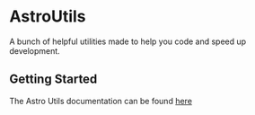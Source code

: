 # AstroUtils
A bunch of helpful utilities made to help you code and speed up development.

## Getting Started
The Astro Utils documentation can be found [here](https://github.com/AstroTurffx)